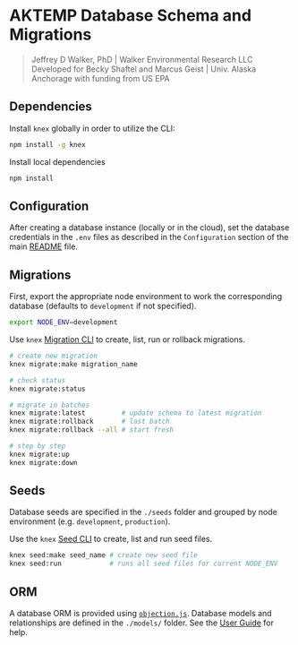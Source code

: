 # AKTEMP Database Schema and Migrations

> Jeffrey D Walker, PhD | Walker Environmental Research LLC  
> Developed for Becky Shaftel and Marcus Geist | Univ. Alaska Anchorage with funding from US EPA

## Dependencies

Install `knex` globally in order to utilize the CLI:

```bash
npm install -g knex
```

Install local dependencies

```bash
npm install
```

## Configuration

After creating a database instance (locally or in the cloud), set the database credentials in the `.env` files as described in the `Configuration` section of the main [README](../README.md) file.

## Migrations

First, export the appropriate node environment to work the corresponding database (defaults to `development` if not specified).

```bash
export NODE_ENV=development
```

Use `knex` [Migration CLI](https://knexjs.org/#Migrations-CLI) to create, list, run or rollback migrations.

```bash
# create new migration
knex migrate:make migration_name

# check status
knex migrate:status

# migrate in batches
knex migrate:latest         # update schema to latest migration
knex migrate:rollback       # last batch
knex migrate:rollback --all # start fresh

# step by step
knex migrate:up
knex migrate:down
```

## Seeds

Database seeds are specified in the `./seeds` folder and grouped by node environment (e.g. `development`, `production`).

Use the `knex` [Seed CLI](https://knexjs.org/#Seeds-CLI) to create, list and run seed files.

```bash
knex seed:make seed_name # create new seed file
knex seed:run            # runs all seed files for current NODE_ENV
```

## ORM

A database ORM is provided using [`objection.js`](https://vincit.github.io/objection.js/). Database models and relationships are defined in the `./models/` folder. See the [User Guide](https://vincit.github.io/objection.js/guide/) for help.

